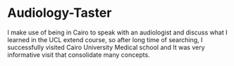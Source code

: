 # Audiology-Taster

I make use of being in Cairo to speak with an audiologist and discuss what I learned in the UCL extend course, so after long time of searching, I successfully visited Cairo University Medical school and It was very informative visit that consolidate many concepts.
